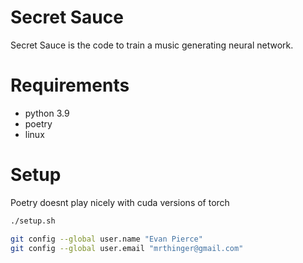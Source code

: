 # Secret Sauce

Secret Sauce is the code to train a music generating neural network.

# Requirements

- python 3.9
- poetry
- linux

# Setup

Poetry doesnt play nicely with cuda versions of torch

```sh
./setup.sh
```

```sh
git config --global user.name "Evan Pierce"
git config --global user.email "mrthinger@gmail.com"
```